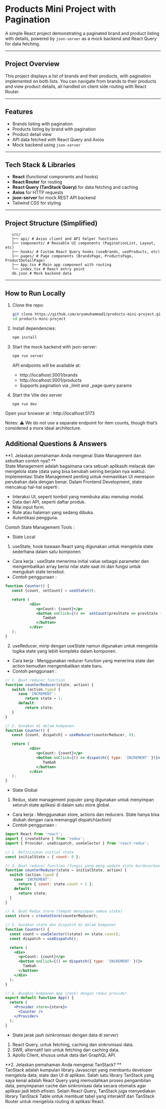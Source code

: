 # Products Mini Project with Pagination

A simple React project demonstrating a paginated brand and product listing with details, powered by `json-server` as a mock backend and React Query for data fetching.

---

## Project Overview

This project displays a list of brands and their products, with pagination implemented on both lists. You can navigate from brands to their products and view product details, all handled on client side routing with React Router.

---

## Features

- Brands listing with pagination  
- Products listing by brand with pagination  
- Product detail view 
- API data fetched with React Query and Axios  
- Mock backend using `json-server`

---

## Tech Stack & Libraries

- **React** (functional components and hooks)  
- **React Router** for routing  
- **React Query (TanStack Query)** for data fetching and caching  
- **Axios** for HTTP requests  
- **json-server** for mock REST API backend  
- Tailwind CSS for styling 

---

## Project Structure (Simplified)

```
   src/
   ├── api/ # Axios client and API helper functions
   ├── components/ # Reusable UI components (PaginationList, Layout, etc)
   ├── hooks/ # Custom React Query hooks (useBrands, useProducts, etc)
   ├── pages/ # Page components (BrandsPage, ProductsPage, ProductDetailPage)
   ├── App.tsx # Main app component with routing
   └── index.tsx # React entry point
   db.json # Mock backend data
```



---

## How to Run Locally

1. Clone the repo:

   ```bash
   git clone https://github.com/aryomuhammad1/products-mini-project.git
   cd products-mini-project
   ```

2. Install dependencies:
   
   ```bash
   npm install
   ```
   
4. Start the mock backend with json-server:
   
    ```bash
    npm run server
   ```
    API endpoints will be available at:
   - http://localhost:3001/brands
   - http://localhost:3001/products
   - Supports pagination via _limit and _page query params

5. Start the Vite dev server
   
   ```bash
   npm run dev
   ```
   
Open your browser at : http://localhost:5173

Notes: ⚠️ We do not use a separate endpoint for item counts, though that’s considered a more ideal architecture.


## Additional Questions & Answers

**1. Jelaskan pemahaman Anda mengenai State Management dan sebutkan contoh
nya? **  
State Management adalah bagaimana cara sebuah aplikasih melacak dan mengelola state (data yang bisa berubah seiring berjalan nya waktu).
Implementasi State Management penting untuk memastikan UI merespon perubahan data dengan benar.
Dalam Frontend Development, state mencakup hal-hal seperti :
- Interaksi UI, seperti tombol yang membuka atau menutup modal.
- Data dari API, seperti daftar produk.
- Nilai input form.
- Rute atau halaman yang sedang dibuka.
- Autentikasi pengguna.

Contoh State Management Tools :
- State Local
1. useState, hook bawaan React yang digunakan untuk mengelola state sederhana dalam satu komponen.
* Cara kerja :
   useState menerima initial value sebagai parameter dan mengembalikan array berisi nilai state saat ini dan fungsi untuk mengubah state tersebut.
* Contoh penggunaan :
```jsx
function Counter() {
   const [count, setCount] = useState(0);

   return (
           <div>
              <p>Count: {count}</p>
              <button onClick={() =>  setCount(prevState => prevState + 1)}>
                 Tambah
              </button>
           </div>
   );
}
```

2. useReducer, mirip dengan useState namun digunakan untuk mengelola logika state yang lebih kompleks dalam komponen.
* Cara kerja :
   Menggunakan reducer function yang menerima state dan action kemudian mengembalikan state baru.
* Contoh penggunaan :
```jsx
// 1. Buat reducer function
function counterReducer(state, action) {
   switch (action.type) {
      case 'INCREMENT':
         return state + 1;
      default:
         return state;
   }
}

// 2. Gunakan di dalam komponen.
function Counter() {
   const [count, dispatch] = useReducer(counterReducer, 0);

   return (
           <div>
              <p>Count: {count}</p>
              <button onClick={() => dispatch({ type: 'INCREMENT' })}>
                 Tambah
              </button>
           </div>
   );
}
```  
  
- State Global 
1. Redux, state management populer yang digunakan untuk menyimpan seluruh state aplikasi di dalam satu store global.
* Cara kerja :
   Menggunakan store, actions dan reducers. State hanya bisa diubah dengan cara memanggil dispatch(action)
* Contoh penggunaan :
```jsx
import React from 'react';
import { createStore } from 'redux';
import { Provider, useDispatch, useSelector } from 'react-redux';

// 1. Definisikan initial state
const initialState = { count: 0 };

// 3. Buat reducer function (fungsi yang meng-update state berdasarkan action)
function counterReducer(state = initialState, action) {
  switch (action.type) {
    case 'INCREMENT':
      return { count: state.count + 1 };
    default:
      return state;
  }
}

// 4. Buat Redux store (tempat menyimpan semua state)
const store = createStore(counterReducer);

// 5. Gunakan state dan dispatch di dalam komponen
function Counter() {
  const count = useSelector((state) => state.count);
  const dispatch = useDispatch();

  return (
    <div>
      <p>Count: {count}</p>
      <button onClick={() => dispatch({ type: 'INCREMENT' })}>
        Tambah
      </button>
    </div>
  );
}

// 6. Bungkus komponen App (root) dengan redux provider.
export default function App() {
  return (
    <Provider store={store}>
      <Counter />
    </Provider>
  );
}

```

- State jarak jauh (sinkronisasi dengan data di server)
1. React Query, untuk fetching, caching dan sinkronisasi data.
2. SWR, alternatif lain untuk fetching dan caching data.
3. Apollo Client, khusus untuk data dari GraphQL API.


**2. Jelaskan pemahaman Anda mengenai TanStack? **  
TanStack adalah kumpulan library Javascript yang membantu developer mengelola data, state dan UI di aplikasi.
Salah satu library TanStack yang saya kenal adalah React Query yang memudahkan proses pengambilan data, penyimpanan cache dan sinkronisasi data secara otomatis agar aplikasi jadi lebih efisien.
Selain React Query, TanStack juga menyediakan library TanStack Table untuk membuat tabel yang interaktif dan TanStack Router untuk mengelola routing di aplikasi React.

